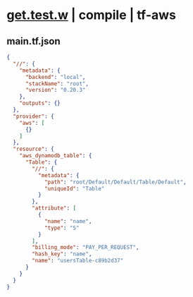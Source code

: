 # [get.test.w](../../../../../../examples/tests/sdk_tests/table/get.test.w) | compile | tf-aws

## main.tf.json
```json
{
  "//": {
    "metadata": {
      "backend": "local",
      "stackName": "root",
      "version": "0.20.3"
    },
    "outputs": {}
  },
  "provider": {
    "aws": [
      {}
    ]
  },
  "resource": {
    "aws_dynamodb_table": {
      "Table": {
        "//": {
          "metadata": {
            "path": "root/Default/Default/Table/Default",
            "uniqueId": "Table"
          }
        },
        "attribute": [
          {
            "name": "name",
            "type": "S"
          }
        ],
        "billing_mode": "PAY_PER_REQUEST",
        "hash_key": "name",
        "name": "usersTable-c89b2d37"
      }
    }
  }
}
```

